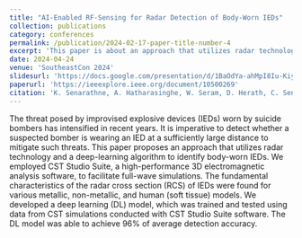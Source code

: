 ```yaml
---
title: "AI-Enabled RF-Sensing for Radar Detection of Body-Worn IEDs"
collection: publications
category: conferences
permalink: /publication/2024-02-17-paper-title-number-4
excerpt: 'This paper is about an approach that utilizes radar technology and a deep-learning algorithm to identify body-worn IEDs.'
date: 2024-04-24
venue: 'SoutheastCon 2024'
slidesurl: 'https://docs.google.com/presentation/d/1BaOdYa-ahMpI8Iu-KiyQTarcxciEbmkU/edit?usp=drive_link&ouid=118393945755563807099&rtpof=true&sd=true'
paperurl: 'https://ieeexplore.ieee.org/document/10500269'
citation: 'K. Senarathne, A. Hatharasinghe, W. Seram, D. Herath, C. Seneviratne and A. Madanayake, "AI-Enabled RF-Sensing for Radar Detection of Body-Worn IEDs," SoutheastCon 2024, Atlanta, GA, USA, 2024, pp. 644-649, doi: 10.1109/SoutheastCon52093.2024.10500269. keywords: {Radio frequency;Deep learning;Solid modeling;Radar cross-sections;Three-dimensional displays;Software algorithms;Data models;Improvised Explosive Devices;Radar Cross Section;Computer Simulation Technology},'
---
```


The threat posed by improvised explosive devices (IEDs) worn by suicide bombers has intensified in recent years. It is imperative to detect whether a suspected bomber is wearing an IED at a sufficiently large distance to mitigate such threats. This paper proposes an approach that utilizes radar technology and a deep-learning algorithm to identify body-worn IEDs. We employed CST Studio Suite, a high-performance 3D electromagnetic analysis software, to facilitate full-wave simulations. The fundamental characteristics of the radar cross section (RCS) of IEDs were found for various metallic, non-metallic, and human (soft tissue) models. We developed a deep learning (DL) model, which was trained and tested using data from CST simulations conducted with CST Studio Suite software. The DL model was able to achieve 96% of average detection accuracy.

